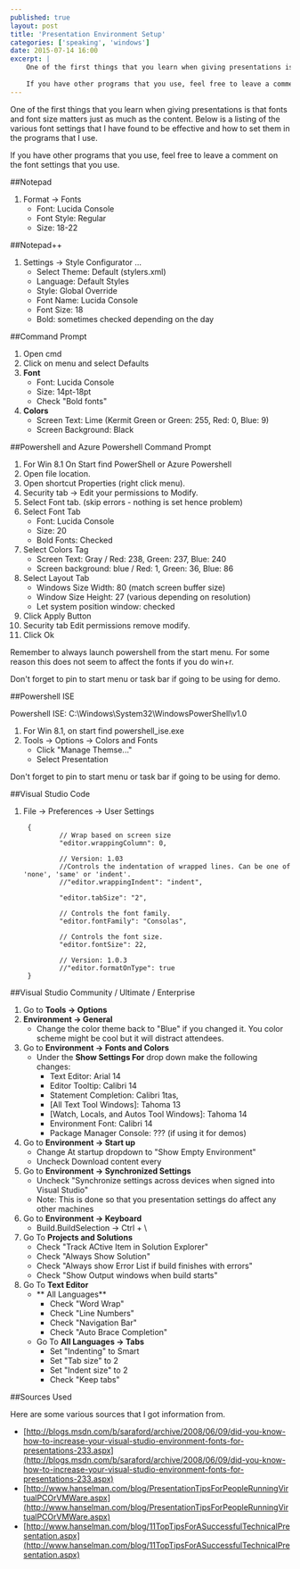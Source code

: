 ```yaml
---
published: true
layout: post
title: 'Presentation Environment Setup'
categories: ['speaking', 'windows']
date: 2015-07-14 16:00
excerpt: |
    One of the first things that you learn when giving presentations is that fonts and font size matters just as much as the content.  Below is a listing of the various font settings that I have found to be effective and how to set them in the programs that I use.  
    
    If you have other programs that you use, feel free to leave a comment on the font settings that you use.
---
```


One of the first things that you learn when giving presentations is that fonts and font size matters just as much as the content.  Below is a listing of the various font settings that I have found to be effective and how to set them in the programs that I use.  

If you have other programs that you use, feel free to leave a comment on the font settings that you use.

##Notepad

1. Format -> Fonts
	* Font: Lucida Console
	* Font Style: Regular
	* Size: 18-22


##Notepad++

1. Settings -> Style Configurator ...
	* Select Theme: Default (stylers.xml)
	* Language: Default Styles
	* Style: Global Override
	* Font Name: Lucida Console
	* Font Size: 18
	* Bold: sometimes checked depending on the day
	 
	  
##Command Prompt

1. Open cmd
1. Click on menu and select Defaults
1. **Font**
	* Font: Lucida Console
	* Size: 14pt-18pt
	* Check "Bold fonts"
1. **Colors**
	* Screen Text: Lime (Kermit Green or Green: 255, Red: 0, Blue: 9)
	* Screen Background: Black

##Powershell and Azure Powershell Command Prompt 

1. For Win 8.1 On Start find PowerShell or Azure Powershell
1. Open file location. 
1. Open shortcut Properties (right click menu). 
1. Security tab -> Edit your permissions to Modify. 
1. Select Font tab. (skip errors - nothing is set hence problem)
1.  Select Font Tab
	*  Font: Lucida Console
	*  Size: 20
	*  Bold Fonts: Checked
1. Select Colors Tag
	* Screen Text: Gray / Red: 238, Green: 237, Blue: 240
	* Screen background: blue / Red: 1, Green: 36, Blue: 86
1. Select Layout Tab
	* Windows Size Width: 80 (match screen buffer size)
	* Window Size Height: 27 (various depending on resolution) 
	* Let system position window: checked
1.  Click Apply Button
1.  Security tab Edit permissions remove modify. 
1.  Click Ok

Remember to always launch powershell from the start menu.  For some reason this does not seem to affect the fonts if you do win+r.

Don't forget to pin to start menu or task bar if going to be using for demo.

##Powershell ISE

Powershell ISE: C:\Windows\System32\WindowsPowerShell\v1.0

1. For Win 8.1, on start find powershell_ise.exe
1. Tools -> Options -> Colors and Fonts
	*  Click "Manage Themse..."
	*  Select Presentation

Don't forget to pin to start menu or task bar if going to be using for demo.

##Visual Studio Code

1. File -> Preferences -> User Settings
	
		{
				// Wrap based on screen size
				"editor.wrappingColumn": 0,	
		
				// Version: 1.03
				//Controls the indentation of wrapped lines. Can be one of 'none', 'same' or 'indent'.
				//"editor.wrappingIndent": "indent",	
				
				"editor.tabSize": "2",
	
				// Controls the font family.
				"editor.fontFamily": "Consolas",
		
				// Controls the font size.
				"editor.fontSize": 22,
	
				// Version: 1.0.3
				//"editor.formatOnType": true
		}

##Visual Studio Community / Ultimate / Enterprise

1. Go to **Tools -> Options** 
1. **Environment -> General**
	* Change the color theme back to "Blue" if you changed it.  You color scheme might be cool but it will distract attendees.
1. Go to **Environment -> Fonts and Colors**
	* Under the **Show Settings For** drop down make the following changes:
		* Text Editor: Arial 14
		* Editor Tooltip: Calibri 14
		* Statement Completion: Calibri 1tas,
		* [All Text Tool Windows]: Tahoma 13
		* [Watch, Locals, and Autos Tool Windows]: Tahoma 14
		* Environment Font: Calibri 14
		* Package Manager Console:  ??? (if using it for demos)
1. Go to **Environment -> Start up**
	* Change At startup dropdown to "Show Empty Environment"
	* Uncheck Download content every
1. Go to **Environment -> Synchronized Settings**
	* Uncheck "Synchronize settings across devices when signed into Visual Studio"
	* Note: This is done so that you presentation settings do affect any other machines
1. Go to **Environment -> Keyboard**
	* Build.BuildSelection -> Ctrl + \
1. Go To **Projects and Solutions**
	* Check "Track ACtive Item in Solution Explorer"
	* Check "Always Show Solution"
	* Check "Always show Error List if build finishes with errors"
	* Check "Show Output windows when build starts"
1. Go To **Text Editor**
	* ** All Languages**
		* Check "Word Wrap"
		* Check "Line Numbers"
		* Check "Navigation Bar"
		* Check "Auto Brace Completion"
	* Go To **All Languages -> Tabs**
		* Set "Indenting" to Smart
		* Set "Tab size" to 2
		* Set "Indent size" to 2
		* Check "Keep tabs"

##Sources Used

Here are some various sources that I got information from.

* [http://blogs.msdn.com/b/saraford/archive/2008/06/09/did-you-know-how-to-increase-your-visual-studio-environment-fonts-for-presentations-233.aspx](http://blogs.msdn.com/b/saraford/archive/2008/06/09/did-you-know-how-to-increase-your-visual-studio-environment-fonts-for-presentations-233.aspx)
* [http://www.hanselman.com/blog/PresentationTipsForPeopleRunningVirtualPCOrVMWare.aspx](http://www.hanselman.com/blog/PresentationTipsForPeopleRunningVirtualPCOrVMWare.aspx)
* [http://www.hanselman.com/blog/11TopTipsForASuccessfulTechnicalPresentation.aspx](http://www.hanselman.com/blog/11TopTipsForASuccessfulTechnicalPresentation.aspx)
